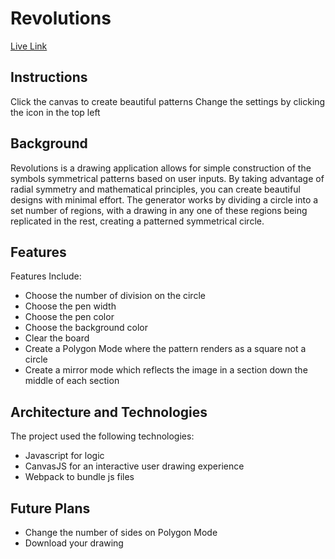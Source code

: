 # Revolutions
[Live Link](https://elibretti.github.io/Revolutions/)

## Instructions
Click the canvas to create beautiful patterns
Change the settings by clicking the icon in the top left

## Background
Revolutions is a drawing application allows for simple construction of the symbols symmetrical patterns based on user inputs.
By taking advantage of radial symmetry and mathematical principles, you can create beautiful designs with minimal effort. The generator works by dividing a circle into a set number of regions, with a drawing in any one of these regions being replicated in the rest, creating a patterned symmetrical circle.

## Features
Features Include:
* Choose the number of division on the circle
* Choose the pen width
* Choose the pen color
* Choose the background color
* Clear the board
* Create a Polygon Mode  where the pattern renders as a square not a circle
* Create a mirror mode which reflects the image in a section down the middle of each section


## Architecture and Technologies
The project used the following technologies:
* Javascript for logic
* CanvasJS for an interactive user drawing experience
* Webpack to bundle js files

## Future Plans
* Change the number of sides on Polygon Mode
* Download your drawing


 

